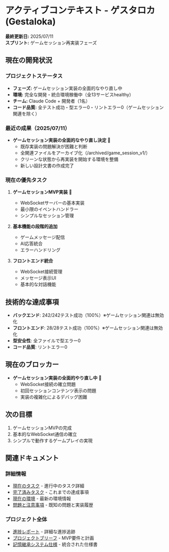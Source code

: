 # アクティブコンテキスト - ゲスタロカ (Gestaloka)

**最終更新日:** 2025/07/11  
**スプリント:** ゲームセッション再実装フェーズ

## 現在の開発状況

### プロジェクトステータス
- **フェーズ:** ゲームセッション実装の全面的なやり直し中
- **環境:** 完全な開発・統合環境稼働中（全13サービスhealthy）
- **チーム:** Claude Code + 開発者（1名）
- **コード品質:** 全テスト成功・型エラー0・リントエラー0（ゲームセッション関連を除く）

### 最近の成果（2025/07/11）
- **ゲームセッション実装の全面的なやり直し決定** 🔴
  - 既存実装の問題解決が困難と判断
  - 全関連ファイルをアーカイブ化（/archived/game_session_v1/）
  - クリーンな状態から再実装を開始する環境を整備
  - 新しい設計文書の作成完了

### 現在の優先タスク
1. **ゲームセッションMVP実装** 🎯
   - WebSocketサーバーの基本実装
   - 最小限のイベントハンドラー
   - シンプルなセッション管理

2. **基本機能の段階的追加**
   - ゲームメッセージ配信
   - AI応答統合
   - エラーハンドリング

3. **フロントエンド統合**
   - WebSocket接続管理
   - メッセージ表示UI
   - 基本的な対話機能

## 技術的な達成事項
- **バックエンド**: 242/242テスト成功（100%）※ゲームセッション関連は無効化
- **フロントエンド**: 28/28テスト成功（100%）※ゲームセッション関連は無効化
- **型安全性**: 全ファイルで型エラー0
- **コード品質**: リントエラー0

## 現在のブロッカー
- **ゲームセッション実装の全面的やり直し中** 🔴
  - WebSocket接続の確立問題
  - 初回セッションコンテンツ表示の問題
  - 実装の複雑化によるデバッグ困難

## 次の目標
1. ゲームセッションMVPの完成
2. 基本的なWebSocket通信の確立
3. シンプルで動作するゲームプレイの実現

## 関連ドキュメント

### 詳細情報
- [現在のタスク](./current_tasks.md) - 進行中のタスク詳細
- [完了済みタスク](./completedTasks.md) - これまでの達成事項
- [現在の環境](./current_environment.md) - 最新の環境情報
- [問題と注意事項](./issuesAndNotes.md) - 既知の問題と実装履歴

### プロジェクト全体
- [進捗レポート](../progressReports/) - 詳細な進捗追跡
- [プロジェクトブリーフ](../projectbrief.md) - MVP要件と計画
- [記憶継承システム仕様](../../03_worldbuilding/game_mechanics/memoryInheritance.md) - 統合された仕様書